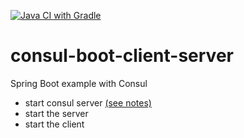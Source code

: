 [![Java CI with Gradle](https://github.com/concosminx/consul-boot-client-server/actions/workflows/gradle.yml/badge.svg)](https://github.com/concosminx/consul-boot-client-server/actions/workflows/gradle.yml)

# consul-boot-client-server
Spring Boot example with Consul
- start consul server [(see notes)](Consul/README.md)
- start the server
- start the client
